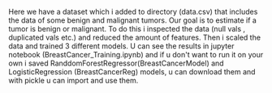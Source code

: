 Here we have a dataset which i added to directory (data.csv) that includes the data of some benign and malignant tumors.
Our goal is to estimate if a tumor is benign or malignant.
To do this i inspected the data (null vals , duplicated vals etc.) and reduced the amount of features.
Then i scaled the data and trained 3 different models.
U can see the results in jupyter notebook (BreastCancer_Training.ipynb) and if u don't want to run it on your own i saved RanddomForestRegressor(BreastCancerModel) and LogisticRegression (BreastCancerReg) models, u can download them and with pickle u can import and use them.
